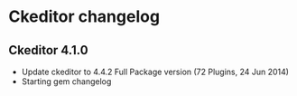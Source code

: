 # Ckeditor changelog

## Ckeditor 4.1.0
  
  * Update ckeditor to 4.4.2 Full Package version (72 Plugins, 24 Jun 2014)
  * Starting gem changelog